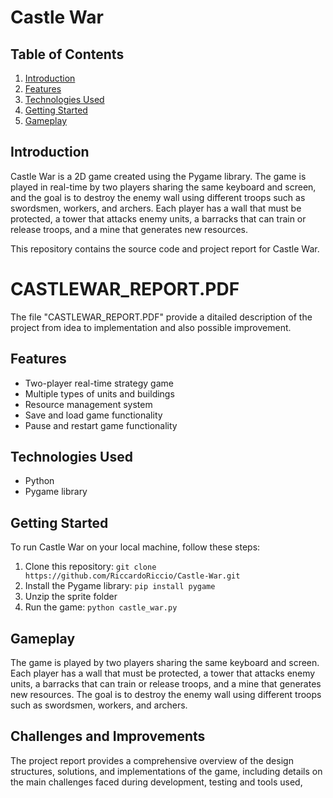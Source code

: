 # Castle War

## Table of Contents

1. [Introduction](#introduction)
2. [Features](#features)
3. [Technologies Used](#technologies-used)
4. [Getting Started](#getting-started)
5. [Gameplay](#gameplay)


## Introduction

Castle War is a 2D game created using the Pygame library. The game is played in real-time by two players sharing the same keyboard and screen, and the goal is to destroy the enemy wall using different troops such as swordsmen, workers, and archers. Each player has a wall that must be protected, a tower that attacks enemy units, a barracks that can train or release troops, and a mine that generates new resources.

This repository contains the source code and project report for Castle War.


# CASTLEWAR_REPORT.PDF
The file "CASTLEWAR_REPORT.PDF" provide a ditailed description of the project from idea to implementation and also possible improvement.

## Features

- Two-player real-time strategy game
- Multiple types of units and buildings
- Resource management system
- Save and load game functionality
- Pause and restart game functionality

## Technologies Used

- Python 
- Pygame library

## Getting Started

To run Castle War on your local machine, follow these steps:

1. Clone this repository: `git clone https://github.com/RiccardoRiccio/Castle-War.git`
2. Install the Pygame library: `pip install pygame`
3. Unzip the sprite folder
4. Run the game: `python castle_war.py`

## Gameplay

The game is played by two players sharing the same keyboard and screen. Each player has a wall that must be protected, a tower that attacks enemy units, a barracks that can train or release troops, and a mine that generates new resources. The goal is to destroy the enemy wall using different troops such as swordsmen, workers, and archers.

## Challenges and Improvements

The project report provides a comprehensive overview of the design structures, solutions, and implementations of the game, including details on the main challenges faced during development, testing and tools used,
